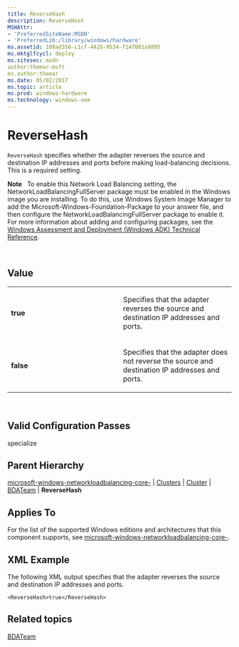 ```yaml
---
title: ReverseHash
description: ReverseHash
MSHAttr:
- 'PreferredSiteName:MSDN'
- 'PreferredLib:/library/windows/hardware'
ms.assetid: 108ad356-c1cf-442b-9534-f14f081a9895
ms.mktglfcycl: deploy
ms.sitesec: msdn
author:themar-msft
ms.author:themar
ms.date: 05/02/2017
ms.topic: article
ms.prod: windows-hardware
ms.technology: windows-oem
---
```


# ReverseHash


`ReverseHash` specifies whether the adapter reverses the source and destination IP addresses and ports before making load-balancing decisions. This is a required setting.

**Note**  
To enable this Network Load Balancing setting, the NetworkLoadBalancingFullServer package must be enabled in the Windows image you are installing. To do this, use Windows System Image Manager to add the Microsoft-Windows-Foundation-Package to your answer file, and then configure the NetworkLoadBalancingFullServer package to enable it. For more information about adding and configuring packages, see the [Windows Assessment and Deployment (Windows ADK) Technical Reference](http://go.microsoft.com/fwlink/?LinkId=206587).

 

## Value


<table>
<colgroup>
<col width="50%" />
<col width="50%" />
</colgroup>
<tbody>
<tr class="odd">
<td><p><strong>true</strong></p></td>
<td><p>Specifies that the adapter reverses the source and destination IP addresses and ports.</p></td>
</tr>
<tr class="even">
<td><p><strong>false</strong></p></td>
<td><p>Specifies that the adapter does not reverse the source and destination IP addresses and ports.</p></td>
</tr>
</tbody>
</table>

 

## Valid Configuration Passes


specialize

## Parent Hierarchy


[microsoft-windows-networkloadbalancing-core-](microsoft-windows-networkloadbalancing-core.md) | [Clusters](microsoft-windows-networkloadbalancing-core-clusters.md) | [Cluster](microsoft-windows-networkloadbalancing-core-clusters-cluster.md) | [BDATeam](microsoft-windows-networkloadbalancing-core-clusters-cluster-bdateam.md) | **ReverseHash**

## Applies To


For the list of the supported Windows editions and architectures that this component supports, see [microsoft-windows-networkloadbalancing-core-](microsoft-windows-networkloadbalancing-core.md).

## XML Example


The following XML output specifies that the adapter reverses the source and destination IP addresses and ports.

```
<ReverseHash>true</ReverseHash>
```

## Related topics


[BDATeam](microsoft-windows-networkloadbalancing-core-clusters-cluster-bdateam.md)

 

 







